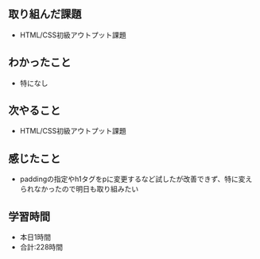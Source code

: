 ## 取り組んだ課題
- HTML/CSS初級アウトプット課題
## わかったこと
- 特になし
## 次やること
- HTML/CSS初級アウトプット課題
## 感じたこと
- paddingの指定やh1タグをpに変更するなど試したが改善できず、特に変えられなかったので明日も取り組みたい
## 学習時間
- 本日1時間<br>
- 合計:228時間
